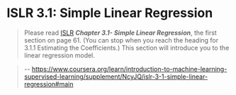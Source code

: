# ISLR 3.1: Simple Linear Regression

> 

> Please read [ISLR](https://www.statlearning.com/ "ISLR") **_Chapter 3.1- Simple Linear Regression_**, the first section on page 61\. (You can stop when you reach the heading for 3.1.1 Estimating the Coefficients.) This section will introduce you to the linear regression model.

>

> -- https://www.coursera.org/learn/introduction-to-machine-learning-supervised-learning/supplement/NcyJQ/islr-3-1-simple-linear-regression#main
